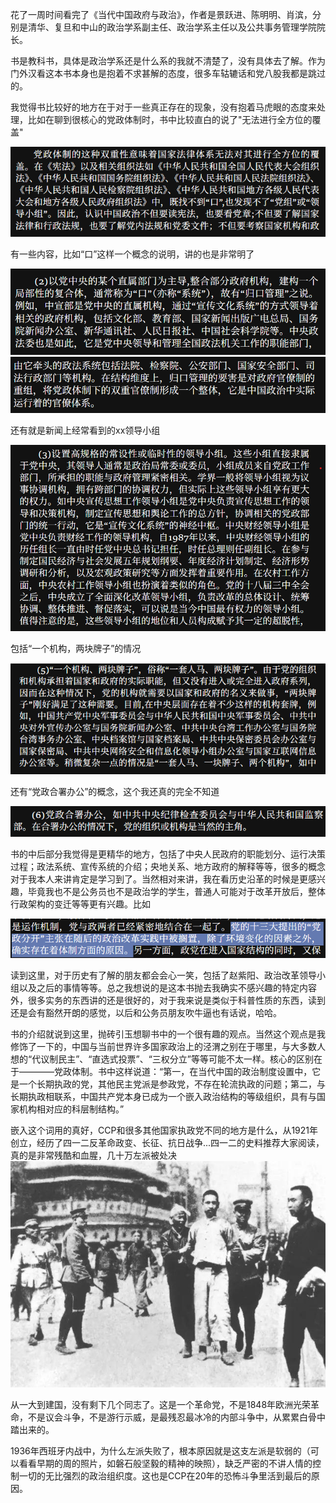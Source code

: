花了一周时间看完了《当代中国政府与政治》，作者是景跃进、陈明明、肖滨，分别是清华、复旦和中山的政治学系副主任、政治学系主任以及公共事务管理学院院长。

书是教科书，具体是政治学系还是什么系的我就不清楚了，没有具体去了解。作为门外汉看这本书本身也是抱着不求甚解的态度，很多车轱辘话和党八股我都是跳过的。

我觉得书比较好的地方在于对于一些真正存在的现象，没有抱着马虎眼的态度来处理，比如在聊到很核心的党政体制时，书中比较直白的说了"无法进行全方位的覆盖"

![alt text](当代中国政府与政治7.png)

有一些内容，比如“口”这样一个概念的说明，讲的也是非常明了

![alt text](当代中国政府与政治1.png)
![alt text](当代中国政府与政治2.png)

还有就是新闻上经常看到的xx领导小组

![alt text](当代中国政府与政治3.png)

包括“一个机构，两块牌子”的情况

![alt text](当代中国政府与政治4.png)

还有“党政合署办公”的概念，这个我还真的完全不知道

![alt text](当代中国政府与政治5.png)

书的中后部分我觉得是更精华的地方，包括了中央人民政府的职能划分、运行决策过程；政法系统、宣传系统的介绍；央地关系、地方政府的解释等等，很多的概念对于我本人来讲肯定是学习到了。当然相对来讲，我在看历史沿革的时候是更感兴趣，毕竟我也不是公务员也不是政治学的学生，普通人可能对于改革开放后，整体行政架构的变迁等等更有兴趣。比如

![alt text](当代中国政府与政治9.png)

读到这里，对于历史有了解的朋友都会会心一笑，包括了赵紫阳、政治改革领导小组以及之后的事情等等。总之我想说的是这本书抛去我确实不感兴趣的特定内容外，很多实务的东西讲的还是很好的，对于我来说是类似于科普性质的东西，读到还是会有豁然开朗的感觉，以后和公务员朋友吹牛逼也有话说，哈哈。

书的介绍就说到这里，抛砖引玉想聊书中的一个很有趣的观点。当然这个观点是我修饰了一下的，中国与当前世界许多国家政治上的泾渭之别在于哪里，与大多数人想的“代议制民主”、“直选式投票”、“三权分立”等等可能不太一样。核心的区别在于————党政体制。书中这样说道：“第一，在当代中国的政治制度设置中，它是一个长期执政的党，其他民主党派是参政党，不存在轮流执政的问题；第二，与长期执政相联系，中国共产党本身已成为一个嵌入政治结构的等级组织，具有与国家机构相对应的科层制结构。”

嵌入这个词用的真好，CCP和很多其他国家执政党不同的地方是什么，从1921年创立，经历了四一二反革命政变、长征、抗日战争...四一二的史料推荐大家阅读，真的是非常残酷和血腥，几十万左派被处决
![alt text](image.png)

从一大到建国，没有剩下几个同志了。这是一个革命党，不是1848年欧洲光荣革命，不是议会斗争，不是游行示威，是最残忍最冰冷的内部斗争中，从累累白骨中踏出来的。

1936年西班牙内战中，为什么左派失败了，根本原因就是这支左派是软弱的（可以看看早期的周的照片，如磐石般坚毅的精神的映照），缺乏严密的不讲人情的控制一切的无比强烈的政治组织度。这也是CCP在20年的恐怖斗争里活到最后的原因。

